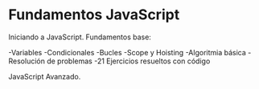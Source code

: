 # Fundamentos JavaScript

Iniciando a JavaScript. Fundamentos base:

-Variables
-Condicionales
-Bucles
-Scope y Hoisting
-Algoritmia básica
-Resolución de problemas
-21 Ejercicios resueltos con código


JavaScript Avanzado.

